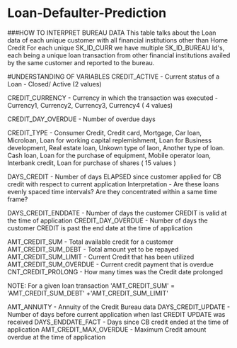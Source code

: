 # Loan-Defaulter-Prediction

###HOW TO INTERPRET BUREAU DATA
This table talks about the Loan data of each unique customer with all financial institutions other than Home Credit For each unique SK_ID_CURR we have multiple SK_ID_BUREAU Id's, each being a unique loan transaction from other financial institutions availed by the same customer and reported to the bureau.

#UNDERSTANDING OF VARIABLES
CREDIT_ACTIVE - Current status of a Loan - Closed/ Active (2 values)

CREDIT_CURRENCY - Currency in which the transaction was executed - Currency1, Currency2, Currency3, Currency4 ( 4 values)

CREDIT_DAY_OVERDUE - Number of overdue days

CREDIT_TYPE - Consumer Credit, Credit card, Mortgage, Car loan, Microloan, Loan for working capital replemishment, Loan for Business development, Real estate loan, Unkown type of laon, Another type of loan. Cash loan, Loan for the purchase of equipment, Mobile operator loan, Interbank credit, Loan for purchase of shares ( 15 values )

DAYS_CREDIT - Number of days ELAPSED since customer applied for CB credit with respect to current application Interpretation - Are these loans evenly spaced time intervals? Are they concentrated within a same time frame?

DAYS_CREDIT_ENDDATE - Number of days the customer CREDIT is valid at the time of application CREDIT_DAY_OVERDUE - Number of days the customer CREDIT is past the end date at the time of application

AMT_CREDIT_SUM - Total available credit for a customer AMT_CREDIT_SUM_DEBT - Total amount yet to be repayed AMT_CREDIT_SUM_LIMIT - Current Credit that has been utilized AMT_CREDIT_SUM_OVERDUE - Current credit payment that is overdue CNT_CREDIT_PROLONG - How many times was the Credit date prolonged

NOTE:
For a given loan transaction 'AMT_CREDIT_SUM' = 'AMT_CREDIT_SUM_DEBT' +'AMT_CREDIT_SUM_LIMIT'

AMT_ANNUITY - Annuity of the Credit Bureau data DAYS_CREDIT_UPDATE - Number of days before current application when last CREDIT UPDATE was received DAYS_ENDDATE_FACT - Days since CB credit ended at the time of application AMT_CREDIT_MAX_OVERDUE - Maximum Credit amount overdue at the time of application
